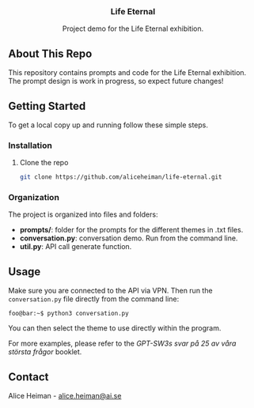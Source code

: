 <!-- PROJECT LOGO -->
<br />
<p align="center">

  <h3 align="center">Life Eternal</h3>

  <p align="center">
    Project demo for the Life Eternal exhibition.
  </p>
</p>

<!-- ABOUT THE PROJECT -->
## About This Repo

This repository contains prompts and code for the Life Eternal exhibition. The prompt design is work in progress, so expect future changes!

<!-- GETTING STARTED -->
## Getting Started

To get a local copy up and running follow these simple steps.

### Installation

1. Clone the repo
   ```sh
   git clone https://github.com/aliceheiman/life-eternal.git
   ```
   
### Organization

The project is organized into files and folders:

- **prompts/**: folder for the prompts for the different themes in .txt files.
- **conversation.py**: conversation demo. Run from the command line.
- **util.py**: API call generate function.

<!-- USAGE EXAMPLES -->
## Usage

Make sure you are connected to the API via VPN. Then run the `conversation.py` file directly from the command line:

```console
foo@bar:~$ python3 conversation.py
```

You can then select the theme to use directly within the program.

For more examples, please refer to the *GPT-SW3s svar på 25 av våra största frågor* booklet.

<!-- CONTACT -->
## Contact

Alice Heiman - alice.heiman@ai.se
